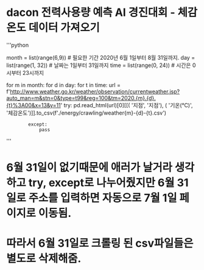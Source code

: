 # dacon 전력사용량 예측 AI 경진대회 - 체감온도 데이터 가져오기

'''python

month = list(range(6,9)) # 필요한 기간 2020년 6월 1일부터 8월 31일까지.
day = list(range(1, 32)) # 날짜는 1일부터 31일까지
time = list(range(0, 24)) # 시간은 0시부터 23시까지 

for m in month:
    for d in day:
        for t in time:
            url = f'http://www.weather.go.kr/weather/observation/currentweather.jsp?auto_man=m&stn=0&type=t99&reg=100&tm=2020.{m}.{d}.{t}%3A00&x=13&y=11'
            try: pd.read_html(url)[0][[(     '지점',                      '지점'), (  '기온(℃)',                    '체감온도')]].to_csv(f'./energy/crawling/weather{m}-{d}-{t}.csv')
                
            except:
                pass
'''

# 6월 31일이 없기때문에 애러가 날거라 생각하고 try, except로 나누어줬지만 6월 31일로 주소를 입력하면 자동으로 7월 1일 페이지로 이동됨. 
# 따라서 6월 31일로 크롤링 된 csv파일들은 별도로 삭제해줌. 


